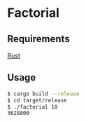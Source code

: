 # Factorial

## Requirements

[Rust](https://www.rust-lang.org/tools/install)

## Usage

```bash
$ cargo build --release
$ cd target/release
$ ./factorial 10
3628800
```
